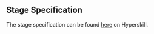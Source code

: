 ## Stage Specification

The stage specification can be found [here](https://hyperskill.org/projects/96/stages/530/implement) on Hyperskill.